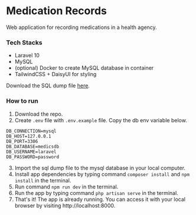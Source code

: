 # Medication Records

Web application for recording medications in a health agency.

### Tech Stacks

-   Laravel 10
-   MySQL
-   (optional) Docker to create MySQL database in container
-   TailwindCSS + DaisyUI for styling

Download the SQL dump file [here](https://drive.google.com/file/d/1tEr_Z0_YrDaBG7EABV_9wZb0stcZlPOW/view?usp=sharing).

### How to run

1. Download the repo.
2. Create `.env` file with `.env.example` file. Copy the db env variable below.

```
DB_CONNECTION=mysql
DB_HOST=127.0.0.1
DB_PORT=3306
DB_DATABASE=medicsdb
DB_USERNAME=laravel
DB_PASSWORD=password
```

3. Import the sql dump file to the mysql database in your local computer.
4. Install app dependencies by typing command `composer install` and `npm install` in the terminal.
5. Run command `npm run dev` in the terminal.
6. Run the app by typing command `php artisan serve` in the terminal.
7. That's it! The app is already running. You can access it with your local browser by visiting http://localhost:8000.
